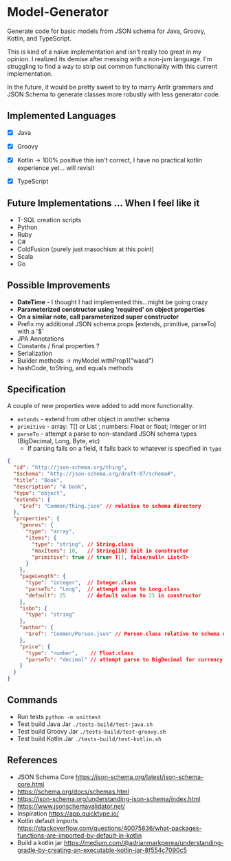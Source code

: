 # Model-Generator

Generate code for basic models from JSON schema for Java, Groovy, Kotlin, and TypeScript.


This is kind of a naïve implementation and isn't really too great in my opinion. I realized
its demise after messing with a non-jvm language. I'm struggling to find a way to strip out
common functionality with this current implementation.


In the future, it would be pretty sweet to try to marry Antlr grammars and JSON Schema to generate
classes more robustly with less generator code.


## Implemented Languages
- [x] Java 
- [x] Groovy
- [x] Kotlin -> 100% positive this isn't correct, I have no practical kotlin experience yet... will revisit
- [x] TypeScript


## Future Implementations ... When I feel like it
* T-SQL creation scripts
* Python
* Ruby
* C#
* ColdFusion (purely just masochism at this point)
* Scala
* Go


## Possible Improvements
* **DateTime** - I thought I had implemented this...might be going crazy
* **Parameterized constructor using 'required' on object properties**
* **On a similar note, call parameterized super constructor**
* Prefix my additional JSON schema props [extends, primitive, parseTo] with a '$'
* JPA Annotations
* Constants / final properties ?
* Serialization
* Builder methods ->  myModel.withProp1("wasd")
* hashCode, toString, and equals methods


## Specification
A couple of new properties were added to add more functionality.

* ```extends``` - extend from other object in another schema
* ```primitive``` - array: T[] or List<T> ; numbers: Float or float; Integer or int
* ```parseTo``` - attempt a parse to non-standard JSON schema types (BigDecimal, Long, Byte, etc)
  * If parsing fails on a field, it falls back to whatever is specified in ```type```


```JSON
{
  "id": "http://json-schema.org/thing",
  "$schema": "http://json-schema.org/draft-07/schema#",
  "title": "Book",
  "description": "A book",
  "type": "object",
  "extends": {
    "$ref": "Common/Thing.json" // relative to schema directory
  },
  "properties": {
    "genres": {
      "type": "array",
      "items": {
        "type": "string", // String.class
        "maxItems": 10,   // String[10] init in constructor
        "primitive": true // true= T[], false/null= List<T>
      }
    },
    "pageLength": {
      "type": "integer",  // Integer.class
      "parseTo": "Long",  // attempt parse to Long.class
      "default": 25       // default value to 25 in constructor
    },
    "isbn": {
      "type": "string"
    },
    "author": {
      "$ref": "Common/Person.json" // Person.class relative to schema directory
    },
    "price": {
      "type": "number",    // Float.class
      "parseTo": "decimal" // attempt parse to BigDecimal for currency handling, falls back to Float if failed
    }
  }
}
```


## Commands
* Run tests ```python -m unittest```
* Test build Java Jar ```./tests-build/test-java.sh```
* Test build Groovy Jar ```./tests-build/test-groovy.sh```
* Test build Kotlin Jar ```./tests-build/test-kotlin.sh```


## References
* JSON Schema Core https://json-schema.org/latest/json-schema-core.html
* https://schema.org/docs/schemas.html
* https://json-schema.org/understanding-json-schema/index.html
* https://www.jsonschemavalidator.net/
* Inspiration https://app.quicktype.io/
* Kotlin default imports https://stackoverflow.com/questions/40075836/what-packages-functions-are-imported-by-default-in-kotlin
* Build a kotlin jar https://medium.com/@adrianmarkperea/understanding-gradle-by-creating-an-executable-kotlin-jar-8f554c7090c5